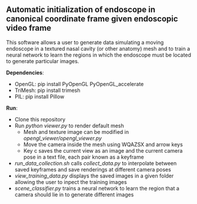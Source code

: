 ## Automatic initialization of endoscope in canonical coordinate frame given endoscopic video frame
This software allows a user to generate data simulating a moving endoscope in a textured nasal cavity (or other anatomy) mesh and to train a neural network to learn the regions in which the endoscope must be located to generate particular images.


**Dependencies**:
- OpenGL: pip install PyOpenGL PyOpenGL_accelerate
- TriMesh: pip install trimesh
- PIL: pip install Pillow


**Run**:
- Clone this repository
- Run *python viewer.py* to render default mesh
    * Mesh and texture image can be modified in *opengl_viewer/opengl_viewer.py*
    * Move the camera inside the mesh using WQAZSX and arrow keys
    * Key c saves the current view as an image and the current camera pose in a text file, each pair known as a keyframe
- *run_data_collection.sh* calls *collect_data.py* to interpolate between saved keyframes and save renderings at different camera poses
- *view_training_data.py* displays the saved images in a given folder allowing the user to inpect the training images
- *scene_classifier.py* trains a neural network to learn the region that a camera should lie in to generate different images
